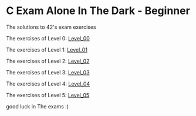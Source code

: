 # C Exam Alone In The Dark - Beginner

The solutions to 42's exam exercises

The exercises of Level 0: [Level_00](https://github.com/barimehdi77/42-piscine-exam/tree/master/Level_00)

The exercises of Level 1: [Level_01](https://github.com/barimehdi77/42-piscine-exam/tree/master/Level_01)

The exercises of Level 2: [Level_02](https://github.com/barimehdi77/42-piscine-exam/tree/master/Level_02)

The exercises of Level 3: [Level_03](https://github.com/barimehdi77/42-piscine-exam/tree/master/Level_03)

The exercises of Level 4: [Level_04](https://github.com/barimehdi77/42-piscine-exam/tree/master/Level_04)

The exercises of Level 5: [Level_05](https://github.com/barimehdi77/42-piscine-exam/tree/master/Level_05)

good luck in The exams :)
